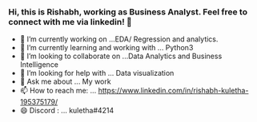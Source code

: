 ### Hi, this is Rishabh, working as Business Analyst. Feel free to connect with me via linkedin! 👋

- 🔭 I’m currently working on ...EDA/ Regression and analytics.
- 🌱 I’m currently learning and working with ... Python3
- 👯 I’m looking to collaborate on ...Data Analytics and Business Intelligence
- 🤔 I’m looking for help with ... Data visualization
- 💬 Ask me about ... My work
- 📫 How to reach me: ... https://www.linkedin.com/in/rishabh-kuletha-195375179/
- 😄 Discord : ... kuletha#4214



<!--
**kuletha-rk/kuletha-rk** is a ✨ _special_ ✨ repository because its `README.md` (this file) appears on your GitHub profile.

Here are some ideas to get you started:

- 🔭 I’m currently working on ...
- 🌱 I’m currently learning ...
- 👯 I’m looking to collaborate on ...
- 🤔 I’m looking for help with ...
- 💬 Ask me about ...
- 📫 How to reach me: ...
- 😄 Pronouns: ...
- ⚡ Fun fact: ...
-->
